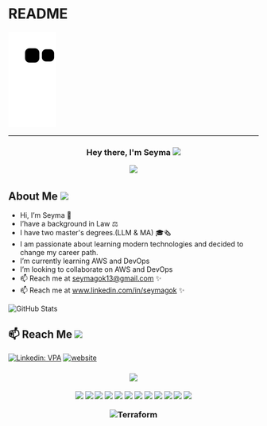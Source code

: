 # README

![snake svg](https://github.com/Comp-Wolf/Comp-Wolf/blob/output/github-contribution-grid-snake.svg)


-------------

<h3 align="center">Hey there, I'm Seyma <img src="https://media.giphy.com/media/hvRJCLFzcasrR4ia7z/giphy.gif" width="28">

  
<a href="#"><img width="50%" height="auto" src="https://upload.wikimedia.org/wikipedia/commons/f/fe/Puzzle.jpg" height="75px"/></a>

## About Me <img src="https://images.emojiterra.com/google/noto-emoji/v2.034/512px/1f33b.png" width="4%">
  
-  Hi, I’m Seyma 👋
-  I’have a background in Law ⚖️
-  I have two master's degrees.(LLM & MA) 🎓🗞
-  I am passionate about learning modern technologies and decided to change my career path.
-  I’m currently learning AWS and DevOps 
-  I’m looking to collaborate on AWS and DevOps 
- 📫 Reach me at seymagok13@gmail.com  ✨ 
- 📫 Reach me at www.linkedin.com/in/seymagok  ✨ 
  
![GitHub Stats](https://github-readme-stats.vercel.app/api?username=seymagok&theme=radical)

  
## 📫 Reach Me <img src='https://raw.githubusercontent.com/ShahriarShafin/ShahriarShafin/main/Assets/handshake.gif' width="70px">

[![Linkedin: VPA](https://img.shields.io/badge/linkedin-%230077B5.svg?&style=for-the-badge&logo=linkedin&logoColor=white)](https://www.linkedin.com/in/seymagok)
[![website](https://img.shields.io/badge/gmail-f1f2f6.svg?&style=for-the-badge&logo=gmail&logoColor=red)](mailto:seymagok13@gmail.com)
  
<!---
SeymaGok/SeymaGok is a ✨ special ✨ repository because its `README.md` (this file) appears on your GitHub profile.
You can click the Preview link to take a look at your changes.
--->
<h3 align="center"> <img src="https://user-images.githubusercontent.com/96360040/159220580-1e572ad3-de21-423c-a6d3-d26010bd442e.png" width="400">
  
<img src="https://camo.githubusercontent.com/43377630c76a5f41857c55cc16b2324ea8baf1044ffb242655b282eaec8ec369/68747470733a2f2f696d672e736869656c64732e696f2f62616467652f4b756265726e657465732d3332364345353f7374796c653d666c6174266c6f676f3d4b756265726e65746573266c6f676f436f6c6f723d7768697465"> <img src="https://logos-world.net/wp-content/uploads/2021/08/Amazon-Web-Services-AWS-Emblem.png" width="10%"> <img src="https://cdn.wmaraci.com/nedir/Microsoft-Azure.png" width="10%"> <img src="https://1000logos.net/wp-content/uploads/2020/05/Logo-Google-Cloud.jpg" width="10%"> <img src="https://upload.wikimedia.org/wikipedia/commons/thumb/f/f8/Python_logo_and_wordmark.svg/2560px-Python_logo_and_wordmark.svg.png" width="15%"> <img src="https://seeklogo.com/images/M/MySQL-logo-F6FF285A58-seeklogo.com.png" width="12%"> <img src="https://seeklogo.com/images/D/docker-logo-6D6F987702-seeklogo.com.png" width="9%"> <img src="https://www.stratoscale.com/wp-content/uploads/2019/04/Kubernetes-logo.png" width="7%"> <img src="https://www.vectorlogo.zone/logos/jenkins/jenkins-ar21.svg" width="12%"> <img src="https://marka-logo.com/wp-content/uploads/2020/09/Linux-Logo.png" width="10%"> <img src="https://user-images.githubusercontent.com/96360040/159221208-f9c213c8-748d-4645-858c-b804d6765548.png" width="8%"> <img src="https://user-images.githubusercontent.com/96360040/159221969-61cb0de5-d8f3-44f7-ac94-40d0dcfab30c.png" width="12%">  
 
 ![Terraform](https://img.shields.io/badge/terraform-%235835CC.svg?style=for-the-badge&logo=terraform&logoColor=white)
